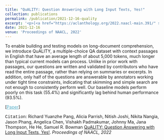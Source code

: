 ```yaml
---
title: "QuALITY: Question Answering with Long Input Texts, Yes!"
collection: publications
permalink: /publication/2021-12-16-quality
excerpt: '<p>[<a href="https://aclanthology.org/2022.naacl-main.391/" style="color:#51ADC8;">Paper</a>] - <a href="/publication/2021-12-16-quality" style="color:#51ADC8;">Abstract</a><br /><span style="font-family:Courier New">Citation</span>: Richard Yuanzhe Pang, Alicia Parrish, Nitish Joshi, Nikita Nangia, Jason Phang, Angelica Chen, Vishakh Padmakumar, Johnny Ma, Jana Thompson, He He, Samuel R. Bowman <u>QuALITY: Question Answering with Long Input Texts, Yes!</u>. <i>Proceedings of NAACL, 2022.</i></p>'
date: 2021-12-16
venue: 'Proceedings of NAACL, 2022'
---
```


To enable building and testing models on long-document comprehension, we introduce QuALITY, a multiple-choice QA dataset with context passages in English that have an average length of about 5,000 tokens, much longer than typical current models can process. Unlike in prior work with passages, our questions are written and validated by contributors who have read the entire passage, rather than relying on summaries or excerpts. In addition, only half of the questions are answerable by annotators working under tight time constraints, indicating that skimming and simple search are not enough to consistently perform well. Our baseline models perform poorly on this task (55.4%) and significantly lag behind human performance (93.5%). 

[<a href="https://aclanthology.org/2022.naacl-main.391/" style="color:#51ADC8;">Paper</a>]

<span style="font-family:Courier New">Citation</span>: Richard Yuanzhe Pang, Alicia Parrish, Nitish Joshi, Nikita Nangia, Jason Phang, Angelica Chen, Vishakh Padmakumar, Johnny Ma, Jana Thompson, He He, Samuel R. Bowman <u>QuALITY: Question Answering with Long Input Texts, Yes!</u>. <i>Proceedings of NAACL, 2022</i> 